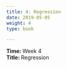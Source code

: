 ```yaml
---
title: 4: Regression
date: 2019-05-05
weight: 4
type: book

---
```


<b> Time: </b> Week 4 <br>
<b> Title: </b> Regression <br>

